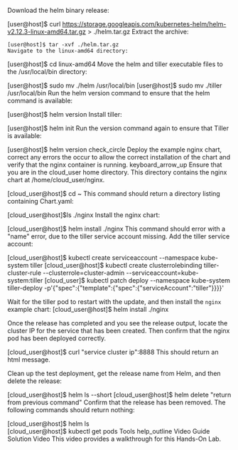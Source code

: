 
Download the helm binary release:

[user@host]$ curl https://storage.googleapis.com/kubernetes-helm/helm-v2.12.3-linux-amd64.tar.gz > ./helm.tar.gz
Extract the archive:

```
[user@host]$ tar -xvf ./helm.tar.gz
Navigate to the linux-amd64 directory:
```

[user@host]$ cd linux-amd64
Move the helm and tiller executable files to the /usr/local/bin directory:

[user@host]$ sudo mv ./helm /usr/local/bin
[user@host]$ sudo mv ./tiller /usr/local/bin
Run the helm version command to ensure that the helm command is available:

[user@host]$ helm version
Install tiller:

[user@host]$ helm init
Run the version command again to ensure that Tiller is available:

[user@host]$ helm version
check_circle
Deploy the example nginx chart, correct any errors the occur to allow the correct installation of the chart and verify that the nginx container is running.
keyboard_arrow_up
Ensure that you are in the cloud_user home directory. This directory contains the nginx chart at /home/cloud_user/nginx.

[cloud_user@host]$ cd ~
This command should return a directory listing containing Chart.yaml:

[cloud_user@host]$ls ./nginx
Install the nginx chart:

[cloud_user@host]$ helm install ./nginx
This command should error with a "name" error, due to the tiller service account missing.
Add the tiller service account:

[cloud_user@host]$ kubectl create serviceaccount --namespace kube-system tiller
[cloud_user@host]$ kubectl create clusterrolebinding tiller-cluster-rule --clusterrole=cluster-admin --serviceaccount=kube-system:tiller
[cloud_user]$ kubectl patch deploy --namespace kube-system tiller-deploy -p'{"spec":{"template":{"spec":{"serviceAccount":"tiller"}}}}'

Wait for the tiller pod to restart with the update, and then install the `nginx` example chart:
[cloud_user@host]$ helm install ./nginx

Once the release has completed and you see the release output, locate the cluster IP for the service that has been created. Then confirm that the nginx pod has been deployed correctly.

[cloud_user@host]$ curl "service cluster ip":8888
This should return an html message.

Clean up the test deployment, get the release name from Helm, and then delete the release:

[cloud_user@host]$ helm ls --short
[cloud_user@host]$ helm delete "return from previous command"
Confirm that the release has been removed. The following commands should return nothing:

[cloud_user@host]$ helm ls  
[cloud_user@host]$ kubectl get pods
Tools
help_outline
Video
Guide
Solution Video
This video provides a walkthrough for this Hands-On Lab.
